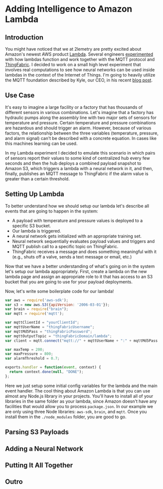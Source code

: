 # Adding Intelligence to Amazon Lambda

## Introduction

You might have noticed that we at 2lemetry are pretty excited about Amazon's newest AWS product [Lambda](http://aws.amazon.com/lambda/). Several engineers [experimented](http://2lemetry.com/tag/lambda/) with how lambdas function and work together with the MQTT protocol and [ThingFabric](https://app.thingfabric.com). I decided to work on a small high level experiment that involves real computations to see how neural networks can be used inside lambdas in the context of the Internet of Things. I'm going to heavily utilize the MQTT foundation described by Kyle, our CEO, in his recent [blog post](http://2lemetry.com/2014/12/05/native-mqtt-lambda/).

## Use Case

It's easy to imagine a large facility or a factory that has thousands of different sensors in various combinations. Let's imagine that a factory has hydraulic pumps along the assembly line with two major sets of sensors for temperature and pressure. Certain temperature and pressure combinations are hazardous and should trigger an alarm. However, because of various factors, the relationship between the three variables (temperature, pressure, and alarm signal) can't be described with a concrete equation. In cases like this machines learning can be used.
 
 In my Lambda experiment I decided to emulate this scenario in which pairs of sensors report their values to some kind of centralized hub every few seconds and then the hub deploys a combined payload snapshot to Amazon S3, which triggers a lambda with a neural network in it, and then, finally, publishes an MQTT message to ThingFabric if the alarm value is greater than a certain threshold.
 
 ## Setting Up Lambda
 
 To better understand how we should setup our lambda let's describe all events that are going to happen in the system:
 
 - A payload with temperature and pressure values is deployed to a specific S3 bucket.
 - Our lambda is triggered.
 - A neural network gets initialized with an appropriate training set.
 - Neural network sequentially evaluates payload values and triggers and MQTT publish call to a specific topic on ThingFabric.
 - ThingFabric receives a message and does something meaningful with it (e.g., shuts off a valve, sends a text message or email, etc.)
 
 Now that we have a better understanding of what's going on in the system let's setup our lambda appropriately. First, create a lambda on the new lambda page and assign an appropriate role to it that has access to an S3 bucket that you are going to use for your payload deployments.
 
Now, let's write some boilerplate code for our lambda!

``` javascript
var aws = require('aws-sdk');
var s3 = new aws.S3({apiVersion: '2006-03-01'});
var brain = require("brain");
var mqtt = require('mqtt');

var mqttClientId = "yourClientId";
var mqttUserName = "thingFabricUsername";
var mqttMd5Pass = "thingFabricPassword";
var mqttOutputTopic = "thingFabricDomain/lambda";
var client = mqtt.connect("mqtt://" + mqttUserName + ":" + mqttMd5Pass + "@q.m2m.io:1883", { "clientId": mqttClientId });

var maxTemp = 200;
var maxPressure = 800;
var alarmThreshold = 0.7;

exports.handler = function(event, context) {
  return context.done(null, "DONE");
};
```

Here we just setup some initial config variables for the lambda and the main event handler. The cool thing about Amazon Lambda is that you can use almost any Node.js library in your projects. You'll have to install all of your libraries in the same folder as your lambda, since Amazon doesn't have any facilities that would allow you to process `package.json`. In our example we are only using three Node libraries: `aws-sdk`, `brain`, and `mqtt`. Once you install them in the `./node_modules` folder, you are good to go.
 
## Parsing S3 Payloads
  
  
 
 ## Adding a Neural Network
 
 
 ## Putting It All Together
 
 
 ## Outro